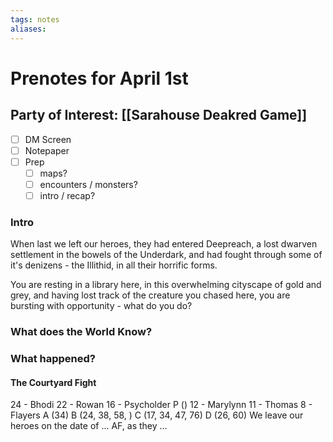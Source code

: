 ```yaml
---
tags: notes
aliases:
---
```


# Prenotes for April 1st
## Party of Interest: [[Sarahouse Deakred Game]]
- [ ] DM Screen
- [ ] Notepaper
- [ ] Prep
	- [ ] maps?
	- [ ] encounters / monsters?
	- [ ] intro / recap?

### Intro

When last we left our heroes, they had entered Deepreach, a lost dwarven settlement in the bowels of the Underdark, and had fought through some of it's denizens - the Illithid, in all their horrific forms.

You are resting in a library here, in this overwhelming cityscape of gold and grey, and having lost track of the creature you chased here, you are bursting with opportunity - what do you do?

### What does the World Know?


### What happened?

#### The Courtyard Fight
24 - Bhodi
22 - Rowan
16 - Psycholder
	P ()
12 - Marylynn
11 - Thomas
8 - Flayers
	A (34)
	B (24, 38, 58, )
	C (17, 34, 47, 76)
	D (26, 60)
We leave our heroes on the date of ... AF, as they ...